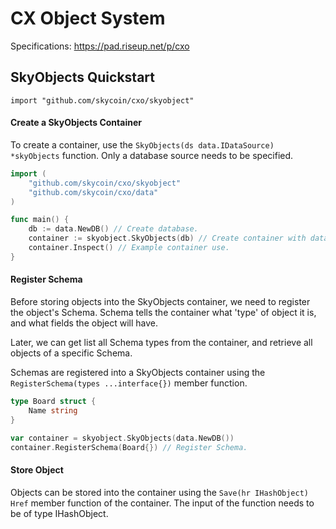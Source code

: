 CX Object System
===

Specifications: https://pad.riseup.net/p/cxo

## SkyObjects Quickstart
`import "github.com/skycoin/cxo/skyobject"`

#### Create a SkyObjects Container
To create a container, use the `SkyObjects(ds data.IDataSource) *skyObjects` function. Only a database source needs to be specified.

```go
import (
    "github.com/skycoin/cxo/skyobject"
    "github.com/skycoin/cxo/data"
)

func main() {    
    db := data.NewDB() // Create database.
    container := skyobject.SkyObjects(db) // Create container with database.
    container.Inspect() // Example container use.
}
```
#### Register Schema
Before storing objects into the SkyObjects container, we need to register the object's Schema. Schema tells the container what 'type' of object it is, and what fields the object will have.

Later, we can get list all Schema types from the container, and retrieve all objects of a specific Schema.

Schemas are registered into a SkyObjects container using the `RegisterSchema(types ...interface{})` member function.

```go
type Board struct {
	Name string
}

var container = skyobject.SkyObjects(data.NewDB())
container.RegisterSchema(Board{}) // Register Schema.
```
#### Store Object
Objects can be stored into the container using the `Save(hr IHashObject) Href` member function of the container. The input of the function needs to be of type IHashObject. 
